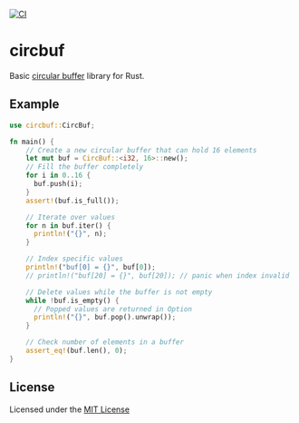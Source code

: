 [![CI](https://github.com/vzwGrey/circbuf-rs/actions/workflows/ci.yaml/badge.svg)](https://github.com/vzwGrey/circbuf-rs/actions/workflows/ci.yaml)

# circbuf

Basic [circular buffer](https://en.wikipedia.org/wiki/Circular_buffer) library for Rust.

## Example

```rust
use circbuf::CircBuf;

fn main() {
    // Create a new circular buffer that can hold 16 elements
    let mut buf = CircBuf::<i32, 16>::new();
    // Fill the buffer completely
    for i in 0..16 {
      buf.push(i);
    }
    assert!(buf.is_full());

    // Iterate over values
    for n in buf.iter() {
      println!("{}", n);
    }

    // Index specific values
    println!("buf[0] = {}", buf[0]);
    // println!("buf[20] = {}", buf[20]); // panic when index invalid

    // Delete values while the buffer is not empty
    while !buf.is_empty() {
      // Popped values are returned in Option
      println!("{}", buf.pop().unwrap());
    }

    // Check number of elements in a buffer
    assert_eq!(buf.len(), 0);
}
```

## License

Licensed under the [MIT License](./LICENSE)
